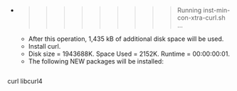 * >>>>>>>>> Running inst-min-con-xtra-curl.sh ...
  * After this operation, 1,435 kB of additional disk space will be used.
  * Install curl.
  * Disk size = 1943688K. Space Used = 2152K. Runtime = 00:00:00:01.
  * The following NEW packages will be installed:
  ```bash
curl libcurl4
  ```
